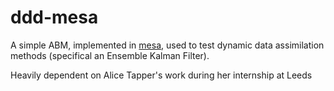 # ddd-mesa

A simple ABM, implemented in [mesa](https://github.com/projectmesa/mesa/), used to test dynamic data assimilation methods (specifical an Ensemble Kalman Filter).

Heavily dependent on Alice Tapper's work during her internship at Leeds

